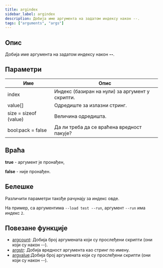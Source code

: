 ```yaml
---
title: argindex
sidebar_label: argindex
description: Добија име аргумента на задатом индексу након --.
tags: ["arguments", "args"]
---
```


## Опис

Добија име аргумента на задатом индексу након **--**.

## Параметри

| Име                  | Опис                                     |
| --------------------- | ----------------------------------------------- |
| index                 | Индекс (базиран на нули) за аргумент у скрипти. |
| value[]               | Одредиште за излазни стринг.                  |
| size = sizeof (value) | Величина одредишта.                    |
| bool:pack = false     | Да ли треба да се враћена вредност пакује?              |

## Враћа

**true** - аргумент је пронађен,

**false** - није пронађен.

## Белешке

Различити параметри такође рачунају за индекс овде.

На пример, са аргументима `--load test --run`, аргумент `--run` има индекс `2`. 

## Повезане функције

- [argcount](argcount):  Добија број аргумената који су прослеђени скрипти (они који су након --).
- [argstr](argstr): Добија вредност аргумента као стринг по имену.
- [argvalue](argvalue):Добија број аргумената који су прослеђени скрипти (они који су након --).
